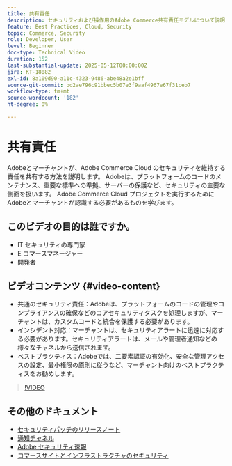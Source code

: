 ```yaml
---
title: 共有責任
description: セキュリティおよび操作用のAdobe Commerce共有責任モデルについて説明します。 Adobeとマーチャントの主な役割を説明します。
feature: Best Practices, Cloud, Security
topic: Commerce, Security
role: Developer, User
level: Beginner
doc-type: Technical Video
duration: 152
last-substantial-update: 2025-05-12T00:00:00Z
jira: KT-18082
exl-id: 8a109d90-a11c-4323-9486-abe48a2e1bff
source-git-commit: bd2ae796c91bbec5b07e3f9aaf4967e67f31ceb7
workflow-type: tm+mt
source-wordcount: '182'
ht-degree: 0%

---
```


# 共有責任

Adobeとマーチャントが、Adobe Commerce Cloud のセキュリティを維持する責任を共有する方法を説明します。 Adobeは、プラットフォームのコードのメンテナンス、重要な標準への準拠、サーバーの保護など、セキュリティの主要な側面を扱います。 Adobe Commerce Cloud プロジェクトを実行するためにAdobeとマーチャントが認識する必要があるものを学びます。

## このビデオの目的は誰ですか。

* IT セキュリティの専門家
* E コマースマネージャー
* 開発者

## ビデオコンテンツ {#video-content}

* 共通のセキュリティ責任：Adobeは、プラットフォームのコードの管理やコンプライアンスの確保などのコアセキュリティタスクを処理しますが、マーチャントは、カスタムコードと統合を保護する必要があります。
* インシデント対応：マーチャントは、セキュリティアラートに迅速に対応する必要があります。セキュリティアラートは、メールや管理者通知などの様々なチャネルから送信されます。
* ベストプラクティス：Adobeでは、二要素認証の有効化、安全な管理アクセスの設定、最小権限の原則に従うなど、マーチャント向けのベストプラクティスをお勧めします。

>[!VIDEO](https://video.tv.adobe.com/v/3458392/?learn=on&enablevpops)

## その他のドキュメント

* [ セキュリティパッチのリリースノート ](https://experienceleague.adobe.com/ja/docs/commerce-operations/release/notes/security-patches/overview)
* [ 通知チャネル ](https://business.adobe.com/blog/introducing-enhanced-security-patch-deployment-and-communications-in-adobe-commerce#proactive-communication--keeping-customers-informed)
* [Adobe セキュリティ速報 ](https://helpx.adobe.com/search.html?q=security%2520updates%2520commerce&amp;context=https%253A%252F%252Fhelpx.adobe.com%252Fsupport.html)
* [ コマースサイトとインフラストラクチャのセキュリティ ](https://experienceleague.adobe.com/ja/docs/commerce-operations/implementation-playbook/best-practices/launch/security-best-practices)
